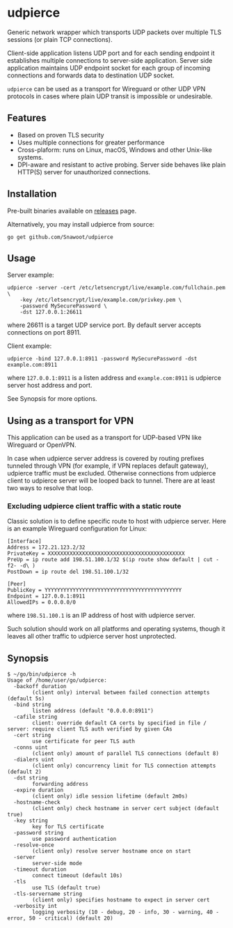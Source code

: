 udpierce
========

Generic network wrapper which transports UDP packets over multiple TLS sessions (or plain TCP connections).

Client-side application listens UDP port and for each sending endpoint it establishes multiple connections to server-side application. Server side application maintains UDP endpoint socket for each group of incoming connections and forwards data to destination UDP socket.

`udpierce` can be used as a transport for Wireguard or other UDP VPN protocols in cases where plain UDP transit is impossible or undesirable.

## Features

* Based on proven TLS security
* Uses multiple connections for greater performance
* Cross-plaform: runs on Linux, macOS, Windows and other Unix-like systems.
* DPI-aware and resistant to active probing. Server side behaves like plain HTTP(S) server for unauthorized connections.

## Installation

Pre-built binaries available on [releases](https://github.com/Snawoot/udpierce/releases/latest) page.

Alternatively, you may install udpierce from source:

```
go get github.com/Snawoot/udpierce
```

## Usage

Server example:

```
udpierce -server -cert /etc/letsencrypt/live/example.com/fullchain.pem \
    -key /etc/letsencrypt/live/example.com/privkey.pem \
    -password MySecurePassword \
    -dst 127.0.0.1:26611
```

where 26611 is a target UDP service port. By default server accepts connections on port 8911.

Client example:

```
udpierce -bind 127.0.0.1:8911 -password MySecurePassword -dst example.com:8911
```

where `127.0.0.1:8911` is a listen address and `example.com:8911` is udpierce server host address and port.

See Synopsis for more options.

## Using as a transport for VPN

This application can be used as a transport for UDP-based VPN like Wireguard or OpenVPN.

In case when udpierce server address is covered by routing prefixes tunneled through VPN (for example, if VPN replaces default gateway), udpierce traffic must be excluded. Otherwise connections from udpierce client to udpierce server will be looped back to tunnel. There are at least two ways to resolve that loop.

### Excluding udpierce client traffic with a static route

Classic solution is to define specific route to host with udpierce server. Here is an example Wireguard configuration for Linux:

```
[Interface]
Address = 172.21.123.2/32
PrivateKey = XXXXXXXXXXXXXXXXXXXXXXXXXXXXXXXXXXXXXXXXXXXX
PreUp = ip route add 198.51.100.1/32 $(ip route show default | cut -f2- -d\ )
PostDown = ip route del 198.51.100.1/32

[Peer]
PublicKey = YYYYYYYYYYYYYYYYYYYYYYYYYYYYYYYYYYYYYYYYYYYY
Endpoint = 127.0.0.1:8911
AllowedIPs = 0.0.0.0/0
```

where `198.51.100.1` is an IP address of host with udpierce server.

Such solution should work on all platforms and operating systems, though it leaves all other traffic to udpierce server host unprotected.

## Synopsis

```
$ ~/go/bin/udpierce -h
Usage of /home/user/go/udpierce:
  -backoff duration
    	(client only) interval between failed connection attempts (default 5s)
  -bind string
    	listen address (default "0.0.0.0:8911")
  -cafile string
    	client: override default CA certs by specified in file / server: require client TLS auth verified by given CAs
  -cert string
    	use certificate for peer TLS auth
  -conns uint
    	(client only) amount of parallel TLS connections (default 8)
  -dialers uint
    	(client only) concurrency limit for TLS connection attempts (default 2)
  -dst string
    	forwarding address
  -expire duration
    	(client only) idle session lifetime (default 2m0s)
  -hostname-check
    	(client only) check hostname in server cert subject (default true)
  -key string
    	key for TLS certificate
  -password string
    	use password authentication
  -resolve-once
    	(client only) resolve server hostname once on start
  -server
    	server-side mode
  -timeout duration
    	connect timeout (default 10s)
  -tls
    	use TLS (default true)
  -tls-servername string
    	(client only) specifies hostname to expect in server cert
  -verbosity int
    	logging verbosity (10 - debug, 20 - info, 30 - warning, 40 - error, 50 - critical) (default 20)
```
